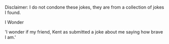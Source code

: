 Disclaimer: I do not condone these jokes, they are from a collection of jokes I found.

I Wonder

'I wonder if my friend, Kent as submitted a joke about me saying how brave I am.'

